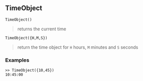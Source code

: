 ## TimeObject

```
TimeObject()
```

> returns the current time

```
TimeObject({H,M,S})
```

> return the time object for `H` hours, `M` minutes and `S` seconds

### Examples

```
>> TimeObject({10,45})
10:45:00
```